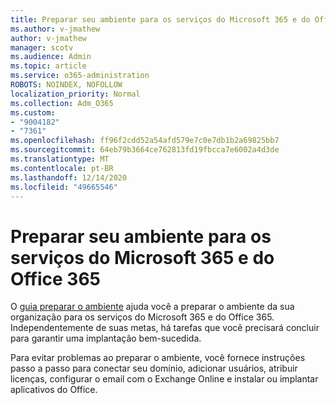 ```yaml
---
title: Preparar seu ambiente para os serviços do Microsoft 365 e do Office 365
ms.author: v-jmathew
author: v-jmathew
manager: scotv
ms.audience: Admin
ms.topic: article
ms.service: o365-administration
ROBOTS: NOINDEX, NOFOLLOW
localization_priority: Normal
ms.collection: Adm_O365
ms.custom:
- "9004182"
- "7361"
ms.openlocfilehash: ff96f2cdd52a54afd579e7c0e7db1b2a69825bb7
ms.sourcegitcommit: 64eb79b3664ce762813fd19fbcca7e6002a4d3de
ms.translationtype: MT
ms.contentlocale: pt-BR
ms.lasthandoff: 12/14/2020
ms.locfileid: "49665546"
---
```

# <a name="prepare-your-environment-for-microsoft-365-and-office-365-services"></a>Preparar seu ambiente para os serviços do Microsoft 365 e do Office 365

O [guia preparar o ambiente](https://go.microsoft.com/fwlink/?linkid=2005213) ajuda você a preparar o ambiente da sua organização para os serviços do Microsoft 365 e do Office 365. Independentemente de suas metas, há tarefas que você precisará concluir para garantir uma implantação bem-sucedida.

Para evitar problemas ao preparar o ambiente, você fornece instruções passo a passo para conectar seu domínio, adicionar usuários, atribuir licenças, configurar o email com o Exchange Online e instalar ou implantar aplicativos do Office.
